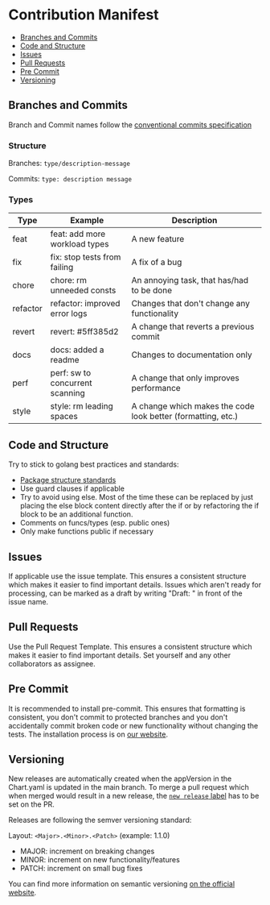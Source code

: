 # Contribution Manifest

- [Branches and Commits](#branches-and-commits)
- [Code and Structure](#code-and-structure)
- [Issues](#issues)
- [Pull Requests](#pull-requests)
- [Pre Commit](#pre-commit)
- [Versioning](#versioning)

## Branches and Commits

Branch and Commit names follow the [conventional commits specification](https://www.conventionalcommits.org/en/v1.0.0/)

### Structure

Branches:
`type/description-message`

Commits:
`type: description message`

### Types

| Type     | Example                         | Description                                                  |
| -------- | ------------------------------- | ------------------------------------------------------------ |
| feat     | feat: add more workload types   | A new feature                                                |
| fix      | fix: stop tests from failing    | A fix of a bug                                               |
| chore    | chore: rm unneeded consts       | An annoying task, that has/had to be done                    |
| refactor | refactor: improved error logs   | Changes that don't change any functionality                  |
| revert   | revert: #5ff385d2               | A change that reverts a previous commit                      |
| docs     | docs: added a readme            | Changes to documentation only                                |
| perf     | perf: sw to concurrent scanning | A change that only improves performance                      |
| style    | style: rm leading spaces        | A change which makes the code look better (formatting, etc.) |

## Code and Structure

Try to stick to golang best practices and standards:

<!-- keep this list updated every time someone opens a pr with best practice issues  -->

- [Package structure standards](https://github.com/golang-standards/project-layout)
- Use guard clauses if applicable
- Try to avoid using else.
  Most of the time these can be replaced by
  just placing the else block content directly after the if or
  by refactoring the if block to be an additional function.
- Comments on funcs/types (esp. public ones)
- Only make functions public if necessary

## Issues

If applicable use the issue template.
This ensures a consistent structure which makes it easier to find important details.
Issues which aren't ready for processing, can be marked as a draft by writing "Draft: " in front of the issue name.

## Pull Requests

Use the Pull Request Template.
This ensures a consistent structure which makes it easier to find important details.
Set yourself and any other collaborators as assignee.

## Pre Commit

It is recommended to install pre-commit.
This ensures that
formatting is consistent,
you don't commit to protected branches and
you don't accidentally commit broken code or new functionality without changing the tests.
The installation process is on [our website](https://caas-team.github.io/GoKubeDownscaler/guides/developing#setting-up-pre-commit).

## Versioning

New releases are automatically created when the appVersion in the Chart.yaml is updated in the main branch.
To merge a pull request which when merged would result in a new release,
the [`new release` label](https://github.com/caas-team/GoKubeDownscaler/labels/new%20release) has to be set on the PR.

Releases are following the semver versioning standard:

Layout: `<Major>.<Minor>.<Patch>` (example: 1.1.0)

- MAJOR: increment on breaking changes
- MINOR: increment on new functionality/features
- PATCH: increment on small bug fixes

You can find more information on semantic versioning [on the official website](https://semver.org/).

